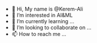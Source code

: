 - 👋 Hi, My name is @Kerem-Ali
- 👀 I’m interested in AI&ML
- 🌱 I’m currently learning ...
- 💞️ I’m looking to collaborate on ...
- 📫 How to reach me ...

<!---
Kerem-Ali/Kerem-Ali is a ✨ special ✨ repository because its `README.md` (this file) appears on your GitHub profile.
You can click the Preview link to take a look at your changes.
--->
